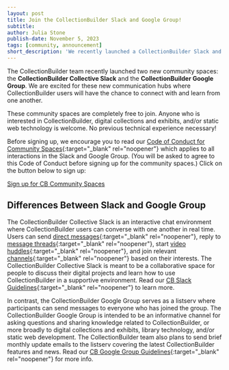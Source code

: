 ```yaml
---
layout: post
title: Join the CollectionBuilder Slack and Google Group!
subtitle:
author: Julia Stone
publish-date: November 5, 2023
tags: [community, announcement]
short_description: 'We recently launched a CollectionBuilder Slack and Google Group. Learn more about these communications channels and sign up to join.'
---
```


The CollectionBuilder team recently launched two new community spaces: the **CollectionBuilder Collective Slack** and the **CollectionBuilder Google Group**. We are excited for these new communication hubs where CollectionBuilder users will have the chance to connect with and learn from one another. 

These community spaces are completely free to join. Anyone who is interested in CollectionBuilder, digital collections and exhibits, and/or static web technology is welcome. No previous technical experience necessary! 

Before signing up, we encourage you to read our [Code of Conduct for Community Spaces](/community/code-of-conduct/){:target="_blank" rel="noopener"} which applies to all interactions in the Slack and Google Group. (You will be asked to agree to this Code of Conduct before signing up for the community spaces.) Click on the button below to sign up:

<div class="text-left">
    <a href="https://forms.gle/GVb7STSWyq2tto3NA" target="_blank" class="btn btn-dark btn-lg mb-4 mx-1">Sign up for CB Community Spaces</a>
</div>

## Differences Between Slack and Google Group

The CollectionBuilder Collective Slack is an interactive chat environment where CollectionBuilder users can converse with one another in real time. Users can send [direct messages](https://slack.com/help/articles/212281468-Understand-direct-messages){:target="_blank" rel="noopener"}, reply to [message threads](https://slack.com/help/articles/115000769927-Use-threads-to-organize-discussions-){:target="_blank" rel="noopener"}, start [video huddles](https://slack.com/help/articles/4402059015315-Use-huddles-in-Slack){:target="_blank" rel="noopener"}, and join relevant [channels](https://slack.com/help/articles/360017938993-What-is-a-channel){:target="_blank" rel="noopener"} based on their interests. The CollectionBuilder Collective Slack is meant to be a collaborative space for people to discuss their digital projects and learn how to use CollectionBuilder in a supportive environment. Read our [CB Slack Guidelines](/slack-guidelines/){:target="_blank" rel="noopener"} to learn more.

In contrast, the CollectionBuilder Google Group serves as a listserv where participants can send messages to everyone who has joined the group. The CollectionBuilder Google Group is intended to be an informative channel for asking questions and sharing knowledge related to CollectionBuilder, or more broadly to digital collections and exhibits, library technology, and/or static web development. The CollectionBuilder team also plans to send brief monthly update emails to the listserv covering the latest CollectionBuilder features and news. Read our [CB Google Group Guidelines](/google-group-guidelines/){:target="_blank" rel="noopener"} for more info. 